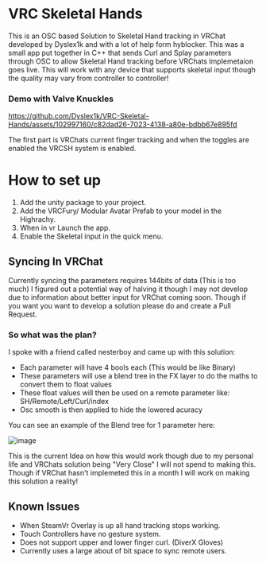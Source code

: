 # VRC Skeletal Hands
This is an OSC based Solution to Skeletal Hand tracking in VRChat developed by Dyslex1k and with a lot of help form hyblocker. This was a small app put together in C++ that sends Curl and Splay parameters through OSC to allow Skeletal Hand tracking before VRChats Implemetaion goes live. This will work with any device that supports skeletal input though the quality may vary from controller to controller!

### Demo with Valve Knuckles
https://github.com/Dyslex1k/VRC-Skeletal-Hands/assets/102997160/c82dad26-7023-4138-a80e-bdbb67e895fd

The first part is VRChats current finger tracking and when the toggles are enabled the VRCSH system is enabled.


# How to set up
1) Add the unity package to your project.
2) Add the VRCFury/ Modular Avatar Prefab to your model in the Highrachy.
3) When in vr Launch the app.
4) Enable the Skeletal input in the quick menu.

## Syncing In VRChat
Currently syncing the parameters requires 144bits of data (This is too much) I figured out a potential way of halving it though I may not develop due to information about better input for VRChat coming soon. Though if you want
you want to develop a solution please do and create a Pull Request.
### So what was the plan?
I spoke with a friend called nesterboy and came up with this solution:
- Each parameter will have 4 bools each (This would be like Binary)
- These parameters will use a blend tree in the FX layer to do the maths to convert them to float values
- These float values will then be used on a remote parameter like: SH/Remote/Left/Curl/index
- Osc smooth is then applied to hide the lowered acuracy

You can see an example of the Blend tree for 1 parameter here:

![image](https://github.com/Dyslex1k/VRC-Skeletal-Hands/assets/102997160/cf542f93-444c-40df-a216-1ed86185071f)
 
This is the current Idea on how this would work though due to my personal life and VRChats solution being "Very Close" I will not spend to making this. Though if VRChat hasn't implemeted this in a month I will work on making this solution a reality!
## Known Issues
- When SteamVr Overlay is up all hand tracking stops working.
- Touch Controllers have no gesture system.
- Does not support upper and lower finger curl. (DiverX Gloves)
- Currently uses a large about of bit space to sync remote users.